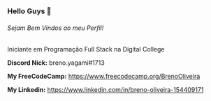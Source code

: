 ### Hello Guys 👋
###### Sejam Bem Vindos ao meu Perfil!
Iniciante em Programação Full Stack na Digital College

**Discord Nick:** breno.yagami#1713

**My FreeCodeCamp:** https://www.freecodecamp.org/BrenoOliveira

**My Linkedin:** https://www.linkedin.com/in/breno-oliveira-154409171
<!--
**breno-oliveira98/breno-oliveira98** is a ✨ _special_ ✨ repository because its `README.md` (this file) appears on your GitHub profile.

Here are some ideas to get you started:

- 🔭 I’m currently working on ...
- 🌱 I’m currently learning ...
- 👯 I’m looking to collaborate on ...
- 🤔 I’m looking for help with ...
- 💬 Ask me about ...
- 📫 How to reach me: ...
- 😄 Pronouns: ...
- ⚡ Fun fact: ...
-->
